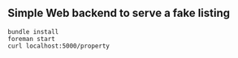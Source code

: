 ## Simple Web backend to serve a fake listing ##

```
bundle install
foreman start
curl localhost:5000/property
```
